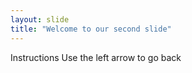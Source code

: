 ```yaml
---
layout: slide
title: "Welcome to our second slide"
---
```

Instructions
Use the left arrow to go back
